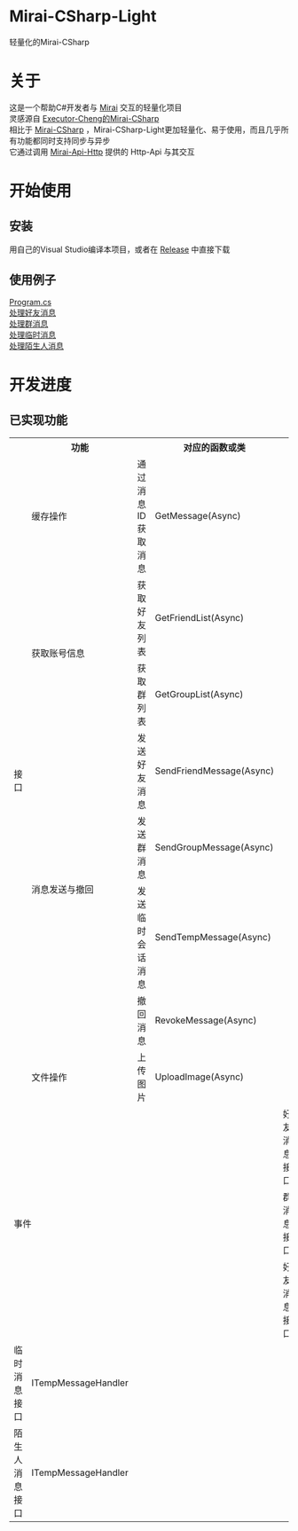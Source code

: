 # Mirai-CSharp-Light
轻量化的Mirai-CSharp
# 关于
这是一个帮助C#开发者与 [Mirai](https://github.com/mamoe/mirai) 交互的轻量化项目  
灵感源自 [Executor-Cheng的Mirai-CSharp](https://github.com/Executor-Cheng/Mirai-CSharp)  
相比于 [Mirai-CSharp](https://github.com/Executor-Cheng/Mirai-CSharp) ，Mirai-CSharp-Light更加轻量化、易于使用，而且几乎所有功能都同时支持同步与异步  
它通过调用 [Mirai-Api-Http](https://github.com/project-mirai/mirai-api-http) 提供的 Http-Api 与其交互
# 开始使用
## 安装
用自己的Visual Studio编译本项目，或者在 [Release](https://github.com/q2398003522/Mirai-CSharp-Light/releases) 中直接下载
## 使用例子
[Program.cs](https://github.com/q2398003522/Mirai-CSharp-Light/blob/master/Mirai-CSharp-Light.Example/Program.cs)  
[处理好友消息](https://github.com/q2398003522/Mirai-CSharp-Light/blob/master/Mirai-CSharp-Light.Example/Example.HandleFriendMessage.cs)  
[处理群消息](https://github.com/q2398003522/Mirai-CSharp-Light/blob/master/Mirai-CSharp-Light.Example/Example.HandleGroupMessage.cs)  
[处理临时消息](https://github.com/q2398003522/Mirai-CSharp-Light/blob/master/Mirai-CSharp-Light.Example/Example.HandleTempMessage.cs)  
[处理陌生人消息](https://github.com/q2398003522/Mirai-CSharp-Light/blob/master/Mirai-CSharp-Light.Example/Example.HandleStrangerMessage.cs)  
# 开发进度
## 已实现功能
<table>
	<tr>
		<th colspan="3">功能</th>
		<th>对应的函数或类</th>
	</tr>
	<tr>
		<td rowspan="8">接口</td>
		<td>缓存操作</td>
		<td>通过消息ID获取消息</td>
		<td>GetMessage(Async)</td>
	</tr>
	<tr>
		<td rowspan="2">获取账号信息</td>
		<td>获取好友列表</td>
		<td>GetFriendList(Async)</td>
	</tr>
	<tr>
		<td>获取群列表</td>
		<td>GetGroupList(Async)</td>
	</tr>
	<tr>
		<td rowspan="4">消息发送与撤回</td>
		<td>发送好友消息</td>
		<td>SendFriendMessage(Async)</td>
	</tr>
		<td>发送群消息</td>
		<td>SendGroupMessage(Async)</td>
	</tr>
	<tr>
		<td>发送临时会话消息</td>
		<td>SendTempMessage(Async)</td>
	</tr>
	<tr>
		<td>撤回消息</td>
		<td>RevokeMessage(Async)</td>
	</tr>
	<tr>
		<td rowspan="1">文件操作</td>
		<td>上传图片</td>
		<td>UploadImage(Async)</td>
	</tr>
	<tr>
		<td colspan="4" rowspan="3">事件</td>
		<td>好友消息接口</td>
		<td>IFriendMessageHandler</td>
	</tr>
	<tr>
		<td>群消息接口</td>
		<td>IGroupMessageHandler</td>
	</tr>
	<tr>
		<td>好友消息接口</td>
		<td>ITempMessageHandler</td>
	</tr>
	<tr>
		<td>临时消息接口</td>
		<td>ITempMessageHandler</td>
	</tr>
	<tr>
		<td>陌生人消息接口</td>
		<td>ITempMessageHandler</td>
	</tr>
</table>
